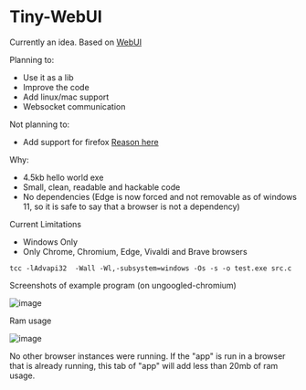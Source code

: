 # Tiny-WebUI
Currently an idea. Based on [WebUI](https://github.com/alifcommunity/webui)

Planning to:
- Use it as a lib
- Improve the code
- Add linux/mac support
- Websocket communication

Not planning to:
- Add support for firefox [Reason here](https://bugzilla.mozilla.org/show_bug.cgi?id=1682593)

Why:
- 4.5kb hello world exe
- Small, clean, readable and hackable code
- No dependencies (Edge is now forced and not removable as of windows 11, so it is safe to say that a browser is not a dependency)

Current Limitations
- Windows Only
- Only Chrome, Chromium, Edge, Vivaldi and Brave browsers
```
tcc -lAdvapi32  -Wall -Wl,-subsystem=windows -Os -s -o test.exe src.c
```

Screenshots of example program (on ungoogled-chromium)

![image](https://user-images.githubusercontent.com/34981798/228827427-205ac104-e1c5-4625-bfd5-ce207079f20b.png)

Ram usage

![image](https://user-images.githubusercontent.com/34981798/228827631-e2b518ce-9940-4cac-a9a7-678467be415f.png)

No other browser instances were running. If the "app" is run in a browser that is already running, this tab of "app" will add less than 20mb of ram usage.
